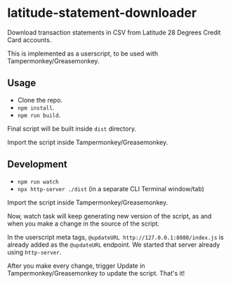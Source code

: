 # latitude-statement-downloader
Download transaction statements in CSV from Latitude 28 Degrees Credit Card accounts.

This is implemented as a userscript, to be used with Tampermonkey/Greasemonkey.

## Usage

- Clone the repo.
- `npm install`.
- `npm run build`.

Final script will be built inside `dist` directory.

Import the script inside Tampermonkey/Greasemonkey.

## Development

- `npm run watch`
- `npx http-server ./dist` (in a separate CLI Terminal window/tab)

Import the script inside Tampermonkey/Greasemonkey.

Now, watch task will keep generating new version of the script, as and when you make a change in the source of the script.

In the userscript meta tags, `@updateURL http://127.0.0.1:8080/index.js` is already added as the `@updateURL` endpoint.
We started that server already using `http-server`.

After you make every change, trigger Update in Tampermonkey/Greasemonkey to update the script. That's it!
